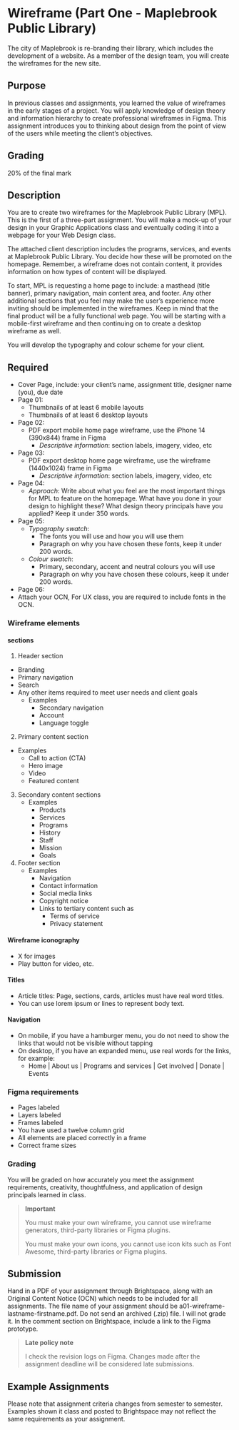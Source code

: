 # Wireframe (Part One - Maplebrook Public Library)

The city of Maplebrook is re-branding their library, which includes the development of a website. As a member of the design team, you will create the wireframes for the new site.

## Purpose

In previous classes and assignments, you learned the value of wireframes in the early stages of a project. You will apply knowledge of design theory and information hierarchy to create professional wireframes in Figma. This assignment introduces you to thinking about design from the point of view of the users while meeting the client’s objectives.

## Grading

20% of the final mark

## Description

You are to create two wireframes for the Maplebrook Public Library (MPL). This is the first of a three-part assignment. You will make a mock-up of your design in your Graphic Applications class and eventually coding it into a webpage for your Web Design class.

The attached client description includes the programs, services, and events at Maplebrook Public Library. You decide how these will be promoted on the homepage. Remember, a wireframe does not contain content, it provides information on how types of content will be displayed.

To start, MPL is requesting a home page to include: a masthead (title banner), primary navigation, main content area, and footer. Any other additional sections that you feel may make the user’s experience more inviting should be implemented in the wireframes. Keep in mind that the final product will be a fully functional web page. You will be starting with a mobile-first wireframe and then continuing on to create a desktop wireframe as well.

You will develop the typography and colour scheme for your client.

## Required

- Cover Page, include: your client’s name, assignment title, designer name (you), due date
- Page 01:
  - Thumbnails of at least 6 mobile layouts
  - Thumbnails of at least 6 desktop layouts
- Page 02:
  - PDF export mobile home page wireframe, use the iPhone 14 (390x844) frame in Figma
    - _Descriptive information_: section labels, imagery, video, etc
- Page 03:
  - PDF export desktop home page wireframe, use the wireframe (1440x1024) frame in Figma
    - _Descriptive information_: section labels, imagery, video, etc
- Page 04:
  - _Approach_: Write about what you feel are the most important things for MPL to feature on the homepage. What have you done in your design to highlight these? What design theory principals have you applied? Keep it under 350 words.
- Page 05:
  - _Typography swatch_:
    - The fonts you will use and how you will use them
    - Paragraph on why you have chosen these fonts, keep it under 200 words.
  - _Colour swatch_:
    - Primary, secondary, accent and neutral colours you will use
    - Paragraph on why you have chosen these colours, keep it under 200 words.
- Page 06:
- Attach your OCN, For UX class, you are required to include fonts in the OCN.

### Wireframe elements

#### sections

1. Header section

- Branding
- Primary navigation
- Search
- Any other items required to meet user needs and client goals
  - Examples
    - Secondary navigation
    - Account
    - Language toggle

2. Primary content section

- Examples
  - Call to action (CTA)
  - Hero image
  - Video
  - Featured content

3. Secondary content sections
   - Examples
     - Products
     - Services
     - Programs
     - History
     - Staff
     - Mission
     - Goals
4. Footer section
   - Examples
     - Navigation
     - Contact information
     - Social media links
     - Copyright notice
     - Links to tertiary content such as
       - Terms of service
       - Privacy statement

#### Wireframe iconography

- X for images
- Play button for video, etc.

#### Titles

- Article titles: Page, sections, cards, articles must have real word titles.
- You can use lorem ipsum or lines to represent body text.

#### Navigation

- On mobile, if you have a hamburger menu, you do not need to show the links that would not be visible without tapping
- On desktop, if you have an expanded menu, use real words for the links, for example:
  - Home | About us | Programs and services | Get involved | Donate | Events

### Figma requirements

- Pages labeled
- Layers labeled
- Frames labeled
- You have used a twelve column grid
- All elements are placed correctly in a frame
- Correct frame sizes

### Grading

You will be graded on how accurately you meet the assignment requirements, creativity, thoughtfulness, and application of design principals learned in class.

> **Important**
>
> You must make your own wireframe, you cannot use wireframe generators, third-party libraries or Figma plugins.
>
> You must make your own icons, you cannot use icon kits such as Font Awesome, third-party libraries or Figma plugins.

## Submission

Hand in a PDF of your assignment through Brightspace, along with an Original Content Notice (OCN) which needs to be included for all assignments. The file name of your assignment should be a01-wireframe-lastname-firstname.pdf.
Do not send an archived (.zip) file. I will not grade it.
In the comment section on Brightspace, include a link to the Figma prototype.

> **Late policy note**
>
> I check the revision logs on Figma. Changes made after the assignment deadline will be considered late submissions.

## Example Assignments

Please note that assignment criteria changes from semester to semester. Examples shown it class and posted to Brightspace may not reflect the same requirements as your assignment.
